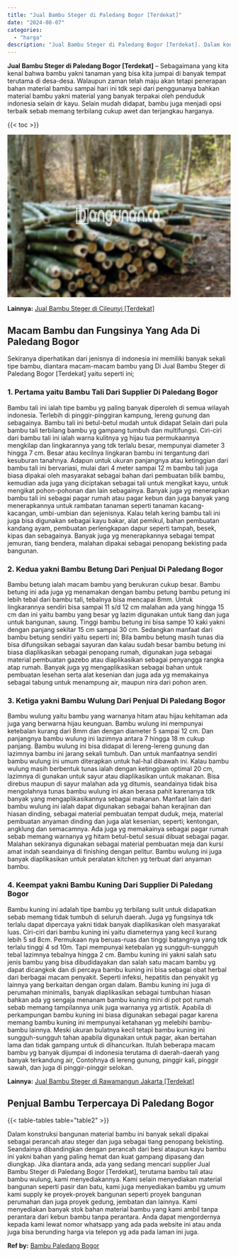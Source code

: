 ```yaml
---
title: "Jual Bambu Steger di Paledang Bogor [Terdekat]"
date: "2024-08-07"
categories: 
  - "harga"
description: "Jual Bambu Steger di Paledang Bogor [Terdekat]. Dalam konstruksi bangunan material bambu ini banyak sekali dipakai sebagai perancah atau steger dan juga seba..."
---
```


**Jual Bambu Steger di Paledang Bogor \[Terdekat\]** – Sebagaimana yang kita kenal bahwa bambu yakni tanaman yang bisa kita jumpai di banyak tempat terutama di desa-desa. Walaupun zaman telah maju akan tetapi penerapan bahan material bambu sampai hari ini tdk sepi dari penggunanya bahkan material bambu yakni material yang banyak terpakai oleh penduduk indonesia selain dr kayu. Selain mudah didapat, bambu juga menjadi opsi terbaik sebab memang terbilang cukup awet dan terjangkau harganya.

{{< toc >}}

![Jual Bambu Steger di Paledang Bogor [Terdekat]](/images/jual-bambu-tali-32.png)

**Lainnya:** [Jual Bambu Steger di Cileunyi \[Terdekat\]](https://bambu.bangunan.co/jual-bambu-steger-di-cileunyi-terdekat/)

## Macam Bambu dan Fungsinya Yang Ada Di Paledang Bogor

Sekiranya diperhatikan dari jenisnya di indonesia ini memiliki banyak sekali tipe bambu, diantara macam-macam bambu yang Di Jual Bambu Steger di Paledang Bogor \[Terdekat\] yaitu seperti ini;

### 1\. Pertama yaitu Bambu Tali Dari Supplier Di Paledang Bogor

Bambu tali ini ialah tipe bambu yg paling banyak diperoleh di semua wilayah indonesia. Terlebih di pinggir-pinggiran kampung, lereng gunung dan sebagainya. Bambu tali ini betul-betul mudah untuk didapat Selain dari pula bambu tali terbilang bambu yg gampang tumbuh dan multifungsi. Ciri-ciri dari bambu tali ini ialah warna kulitnya yg hijau tua permukaannya mengkilap dan lingkarannya yang tdk terlalu besar, mempunyai diameter 3 hingga 7 cm. Besar atau kecilnya lingkaran bambu ini tergantung dari kesuburan tanahnya. Adapun untuk ukuran panjangnya atau ketinggian dari bambu tali ini bervariasi, mulai dari 4 meter sampai 12 m bambu tali juga biasa dipakai oleh masyarakat sebagai bahan dari pembuatan bilik bambu, kemudian ada juga yang diciptakan sebagai tali untuk mengikat kayu, untuk mengikat pohon-pohonan dan lain sebagainya. Banyak juga yg menerapkan bambu tali ini sebagai pagar rumah atau pagar kebun dan juga banyak yang menerapkannya untuk rambatan tanaman seperti tanaman kacang-kacangan, umbi-umbian dan sejenisnya. Kalau telah kering bambu tali ini juga bisa digunakan sebagai kayu bakar, alat pemikul, bahan pembuatan kandang ayam, pembuatan perlengkapan dapur seperti tampah, besek, kipas dan sebagainya. Banyak juga yg menerapkannya sebagai tempat jemuran, tiang bendera, malahan dipakai sebagai penopang bekisting pada bangunan.

### 2\. Kedua yakni Bambu Betung Dari Penjual Di Paledang Bogor

Bambu betung ialah macam bambu yang berukuran cukup besar. Bambu betung ini ada juga yg menamakan dengan bambu petung bambu petung ini lebih tebal dari bambu tali, tebalnya bisa mencapai 8mm. Untuk lingkarannya sendiri bisa sampai 11 s/d 12 cm malahan ada yang hingga 15 cm dan ini yaitu bambu yang besar yg lazim digunakan untuk tiang dan juga untuk bangunan, saung. Tinggi bambu betung ini bisa sampe 10 kaki yakni dengan panjang sekitar 15 cm sampai 30 cm. Sedangkan manfaat dari bambu betung sendiri yaitu seperti ini; Bila bambu betung masih tunas dia bisa difungsikan sebagai sayuran dan kalau sudah besar bambu betung ini biasa diaplikasikan sebagai penopang rumah, digunakan juga sebagai material pembuatan gazebo atau diaplikasikan sebagai penyangga rangka atap rumah. Banyak juga yg mengaplikasikan sebagai bahan untuk pembuatan lesehan serta alat kesenian dan juga ada yg memakainya sebagai tabung untuk menampung air, maupun nira dari pohon aren.

### 3\. Ketiga yakni Bambu Wulung Dari Penjual Di Paledang Bogor

Bambu wulung yaitu bambu yang warnanya hitam atau hijau kehitaman ada juga yang berwarna hijau keunguan. Bambu wulung ini mempunyai ketebalan kurang dari 8mm dan dengan diameter 5 sampai 12 cm. Dan panjangnya bambu wulung ini lazimnya antara 7 hingga 18 m cukup panjang. Bambu wulung ini bisa didapat di lereng-lereng gunung dan lazimnya bambu ini jarang sekali tumbuh. Dan untuk manfaatnya sendiri bambu wulung ini umum diterapkan untuk hal-hal dibawah ini. Kalau bambu wulung masih berbentuk tunas ialah dengan ketinggian optimal 20 cm, lazimnya di gunakan untuk sayur atau diaplikasikan untuk makanan. Bisa direbus maupun di sayur malahan ada yg ditumis, seandainya tidak bisa mengolahnya tunas bambu wulung ini akan berasa pahit karenanya tdk banyak yang mengaplikasikannya sebagai makanan. Manfaat lain dari bambu wulung ini ialah dapat digunakan sebagai bahan kerajinan dan hiasan dinding, sebagai material pembuatan tempat duduk, meja, material pembuatan anyaman dinding dan juga alat kesenian, seperti; kentongan, angklung dan semacamnya. Ada juga yg memakainya sebagai pagar rumah sebab memang warnanya yg hitam betul-betul sesuai dibuat sebagai pagar. Malahan sekiranya digunakan sebagai material pembuatan meja dan kursi amat indah seandainya di finishing dengan pelitur. Bambu wulung ini juga banyak diaplikasikan untuk peralatan kitchen yg terbuat dari anyaman bambu.

### 4\. Keempat yakni Bambu Kuning Dari Supplier Di Paledang Bogor

Bambu kuning ini adalah tipe bambu yg terbilang sulit untuk didapatkan sebab memang tidak tumbuh di seluruh daerah. Juga yg fungsinya tdk terlalu dapat dipercaya yakni tidak banyak diaplikasikan oleh masyarakat luas. Ciri-ciri dari bambu kuning ini yaitu diameternya yang kecil kurang lebih 5 sd 8cm. Permukaan nya beruas-ruas dan tinggi batangnya yang tdk terlalu tinggi 4 sd 10m. Tapi mempunyai ketebalan yg sungguh-sungguh tebal lazimnya tebalnya hingga 2 cm. Bambu kuning ini yakni salah satu jenis bambu yang bisa dibudidayakan dan salah satu macam bambu yg dapat dicangkok dan di percaya bambu kuning ini bisa sebagai obat herbal dari berbagai macam penyakit. Seperti infeksi, hepatitis dan penyakit yg lainnya yang berkaitan dengan organ dalam. Bambu kuning ini juga di perumahan minimalis, banyak diaplikasikan sebagai tumbuhan hiasan bahkan ada yg sengaja menanam bambu kuning mini di pot pot rumah sebab memang tampilannya unik juga warnanya yg artistik. Apabila di perkampungan bambu kuning ini biasa digunakan sebagai pagar karena memang bambu kuning ini mempunyai ketahanan yg melebihi bambu-bambu lainnya. Meski ukuran bulatnya kecil tetapi bambu kuning ini sungguh-sungguh tahan apabila digunakan untuk pagar, akan bertahan lama dan tidak gampang untuk di dihancurkan. Itulah beberapa macam bambu yg banyak dijumpai di indonesia terutama di daerah-daerah yang banyak terkandung air, Contohnya di lereng gunung, pinggir kali, pinggir sawah, dan juga di pinggir-pinggir selokan.

**Lainnya:** [Jual Bambu Steger di Rawamangun Jakarta \[Terdekat\]](https://bambu.bangunan.co/jual-bambu-steger-di-rawamangun-jakarta-terdekat/)

## Penjual Bambu Terpercaya Di Paledang Bogor

{{< table-tables table="table2" >}}

Dalam konstruksi bangunan material bambu ini banyak sekali dipakai sebagai perancah atau steger dan juga sebagai tiang penopang bekisting. Seandainya dibandingkan dengan perancah dari besi ataupun kayu bambu ini yakni bahan yang paling hemat dan kuat gampang dipasang dan diungkap. Jika diantara anda, ada yang sedang mencari supplier Jual Bambu Steger di Paledang Bogor \[Terdekat\], terutama bambu tali atau bambu wulung, kami menyediakannya. Kami selain menyediakan material bangunan seperti pasir dan batu, kami juga menyediakan bambu yg umum kami supply ke proyek-proyek bangunan seperti proyek bangunan perumahan dan juga proyek gedung, jembatan dan lainnya. Kami menyediakan banyak stok bahan material bambu yang kami ambil tanpa perantara dari kebun bambu tanpa perantara. Anda dapat mengordernya kepada kami lewat nomor whatsapp yang ada pada website ini atau anda juga bisa berunding harga via telepon yg ada pada laman ini juga.

**Ref by:** [Bambu Paledang Bogor](https://id.wikipedia.org/wiki/Bambu)
